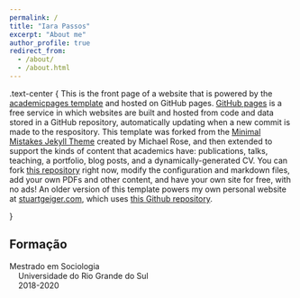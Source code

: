 ```yaml
---
permalink: /
title: "Iara Passos"
excerpt: "About me"
author_profile: true
redirect_from: 
  - /about/
  - /about.html
---
```


.text-center {
  This is the front page of a website that is powered by the [academicpages template](https://github.com/academicpages/academicpages.github.io) and hosted on GitHub pages. [GitHub pages](https://pages.github.com) is a free service in which websites are built and hosted from code and data stored in a GitHub repository, automatically updating when a new commit is made to the respository. This template was forked from the [Minimal Mistakes Jekyll Theme](https://mmistakes.github.io/minimal-mistakes/) created by Michael Rose, and then extended to support the kinds of content that academics have: publications, talks, teaching, a portfolio, blog posts, and a dynamically-generated CV. You can fork [this repository](https://github.com/academicpages/academicpages.github.io) right now, modify the configuration and markdown files, add your own PDFs and other content, and have your own site for free, with no ads! An older version of this template powers my own personal website at [stuartgeiger.com](http://stuartgeiger.com), which uses [this Github repository](https://github.com/staeiou/staeiou.github.io).

}

## Formação

<i class="fa fa-graduation-cap"></i> Mestrado em Sociologia <br>
&nbsp;&nbsp;&nbsp;&nbsp;Universidade do Rio Grande do Sul <br>
&nbsp;&nbsp;&nbsp;&nbsp;2018-2020 <br>



<i class="fa fa-download fa-lg"></i>

